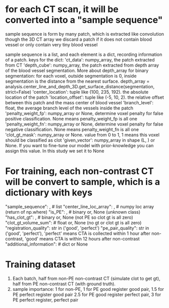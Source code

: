 # for each CT scan, it will be converted into a "sample sequence"
sample sequence is form by many patch, which is extracted like convolution though the 3D CT array
we discard a patch if it does not contain blood vessel or only contain very tiny blood vessel

sample sequence is a list, and each element is a dict, recording information of a patch.
keys for the dict:
'ct_data': numpy_array, the patch extracted from CT
'depth_cube': numpy_array, the patch extracted from depth array of the blood vessel segmentation.
              More about depth_array for binary segmentation: for each voxel, outside segmentation is 0,
              inside segmentation is the distance from the nearest surface.
              depth_array = analysis.center_line_and_depth_3D.get_surface_distance(segmentation, strict=False)
'center_location': tuple like (100, 235, 192). the absolute location of the patch
'location_offset': tuple like (-5, 10, 2). the relative offset between this patch and the mass center of blood vessel
'branch_level': float, the average branch level of the vessels inside the patch
'penalty_weight_fp': numpy_array or None, determine voxel penalty for false positive classification.
                     None means penalty_weight_fp is all one
'penalty_weight_fn': numpy_array or None, determine voxel penalty for false negative classification.
                     None means penalty_weight_fn is all one
'clot_gt_mask': numpy_array or None. value from 0 to 1, 1 means this voxel should be classified as clot
'given_vector': numpy_array in shape (L, ) or None. If you want to fine-tune our model with prior-knowledge
                you can assign this value. In this study we set it to None


# For training, each non-contrast CT will be convert to sample, which is a dictionary with keys
"sample_sequence": ,  # list
"center_line_loc_array": ,  # numpy loc array (return of np.where)
"is_PE": ,  # binary or, None (unknown class)
"has_clot_gt": ,  # binary or, None (not PE so clot gt is all zero)
"clot_gt_volume_sum":  # float or, None (no gt or clot gt is all zero)
"registration_quality": str in ('good', 'perfect')
"pe_pair_quality": str in ('good', 'perfect'), 'perfect' means CTA is collected within 1 hour after non-contrast, 'good' means CTA is within 12 hours after non-contrast
"additional_information":  # dict or None


# Training dataset
1. Each batch, half from non-PE non-contrast CT (simulate clot to get gt), half from PE non-contrast CT (with ground truth).
2. sample importance:
1 for non-PE, 1 for PE good register good pair, 1.5 for PE perfect register good pair
2.5 for PE good register perfect pair, 3 for PE perfect register, perfect pair

